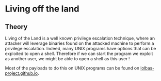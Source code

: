 # Living off the land

## Theory

Living of the Land is a well known privilege escalation technique, where an attacker will leverage binaries found on the attacked machine to perform a privilege escalation. Indeed, many UNIX programs have options that can be exploited to open a shell. Therefore if we can start the program we exploit as another user, we might be able to open a shell as this user ! 

Most of the payloads to do this on UNIX programs can be found on [lolbas-project.github.io](https://lolbas-project.github.io/#).

